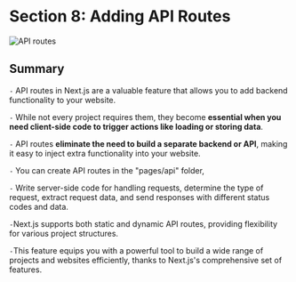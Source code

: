 # Section 8: Adding API Routes 

![API routes ](https://refine-web.imgix.net/blog/2022-10-05-next-api-routes/social.png?w=800)

## Summary 

`-` API routes in Next.js are a valuable feature that allows you to add backend functionality to your website. 

`-` While not every project requires them, they become **essential when you need client-side code to trigger actions like loading or storing data**. 

`-` API routes **eliminate the need to build a separate backend or API**, making it easy to inject extra functionality into your website. 

`-` You can create API routes in the "pages/api" folder,

`-` Write server-side code for handling requests, determine the type of request, extract request data, and send responses with different status codes and data.

`-`Next.js supports both static and dynamic API routes, providing flexibility for various project structures.

`-`This feature equips you with a powerful tool to build a wide range of projects and websites efficiently, thanks to Next.js's comprehensive set of features.
